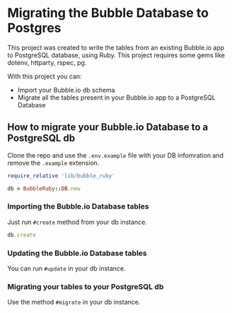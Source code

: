 # Migrating the Bubble Database to Postgres

This project was created to write the tables from an existing Bubble.io app to PostgreSQL database, using Ruby. This project requires some gems like dotenv, httparty, rspec, pg.

With this project you can:

- Import your Bubble.io db schema
- Migrate all the tables present in your Bubble.io app to a PostgreSQL Database

## How to migrate your Bubble.io Database to a PostgreSQL db

Clone the repo and use the `.env.example` file with your DB infomration and remove the `.example` extension.

```ruby
require_relative 'lib/bubble_ruby'

db = BubbleRuby::DB.new
```

### Importing the Bubble.io Database tables

Just run `#create` method from your db instance.

```ruby
db.create
```

### Updating the Bubble.io Database tables

You can run `#update` in your db instance.

### Migrating your tables to your PostgreSQL db

Use the method `#migrate` in your db instance.
